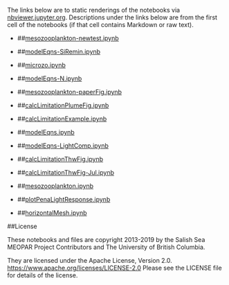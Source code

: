 The links below are to static renderings of the notebooks via
[nbviewer.jupyter.org](https://nbviewer.jupyter.org/).
Descriptions under the links below are from the first cell of the notebooks
(if that cell contains Markdown or raw text).

* ##[mesozooplankton-newtest.ipynb](/data/eolson/results/MEOPAR/analysis-elise-2/notebooks/modelEqs/mesozooplankton-newtest.ipynb)  
    
* ##[modelEqns-SiRemin.ipynb](/data/eolson/results/MEOPAR/analysis-elise-2/notebooks/modelEqs/modelEqns-SiRemin.ipynb)  
    
* ##[microzo.ipynb](/data/eolson/results/MEOPAR/analysis-elise-2/notebooks/modelEqs/microzo.ipynb)  
    
* ##[modelEqns-N.ipynb](/data/eolson/results/MEOPAR/analysis-elise-2/notebooks/modelEqs/modelEqns-N.ipynb)  
    
* ##[mesozooplankton-paperFig.ipynb](/data/eolson/results/MEOPAR/analysis-elise-2/notebooks/modelEqs/mesozooplankton-paperFig.ipynb)  
    
* ##[calcLimitationPlumeFig.ipynb](/data/eolson/results/MEOPAR/analysis-elise-2/notebooks/modelEqs/calcLimitationPlumeFig.ipynb)  
    
* ##[calcLimitationExample.ipynb](/data/eolson/results/MEOPAR/analysis-elise-2/notebooks/modelEqs/calcLimitationExample.ipynb)  
    
* ##[modelEqns.ipynb](/data/eolson/results/MEOPAR/analysis-elise-2/notebooks/modelEqs/modelEqns.ipynb)  
    
* ##[modelEqns-LightComp.ipynb](/data/eolson/results/MEOPAR/analysis-elise-2/notebooks/modelEqs/modelEqns-LightComp.ipynb)  
    
* ##[calcLimitationThwFig.ipynb](/data/eolson/results/MEOPAR/analysis-elise-2/notebooks/modelEqs/calcLimitationThwFig.ipynb)  
    
* ##[calcLimitationThwFig-Jul.ipynb](/data/eolson/results/MEOPAR/analysis-elise-2/notebooks/modelEqs/calcLimitationThwFig-Jul.ipynb)  
    
* ##[mesozooplankton.ipynb](/data/eolson/results/MEOPAR/analysis-elise-2/notebooks/modelEqs/mesozooplankton.ipynb)  
    
* ##[plotPenaLightResponse.ipynb](/data/eolson/results/MEOPAR/analysis-elise-2/notebooks/modelEqs/plotPenaLightResponse.ipynb)  
    
* ##[horizontalMesh.ipynb](/data/eolson/results/MEOPAR/analysis-elise-2/notebooks/modelEqs/horizontalMesh.ipynb)  
    

##License

These notebooks and files are copyright 2013-2019
by the Salish Sea MEOPAR Project Contributors
and The University of British Columbia.

They are licensed under the Apache License, Version 2.0.
https://www.apache.org/licenses/LICENSE-2.0
Please see the LICENSE file for details of the license.
